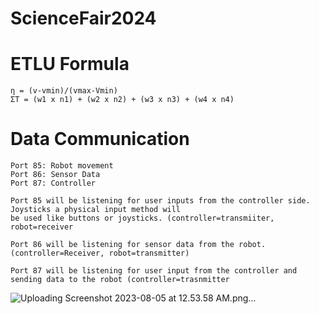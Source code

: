 ﻿# ScienceFair2024


<h1> ETLU Formula</h1>

```
η = (v-vmin)/(vmax-Vmin)
ΣΤ = (w1 x n1) + (w2 x n2) + (w3 x n3) + (w4 x n4) 
```

<h1> Data Communication</h1>

```
Port 85: Robot movement 
Port 86: Sensor Data
Port 87: Controller
```

```
Port 85 will be listening for user inputs from the controller side. Joysticks a physical input method will
be used like buttons or joysticks. (controller=transmiiter, robot=receiver
```
```
Port 86 will be listening for sensor data from the robot. (controller=Receiver, robot=transmitter)  
```
```
Port 87 will be listening for user input from the controller and sending data to the robot (controller=trasnmitter 
```

![Uploading Screenshot 2023-08-05 at 12.53.58 AM.png…]()
